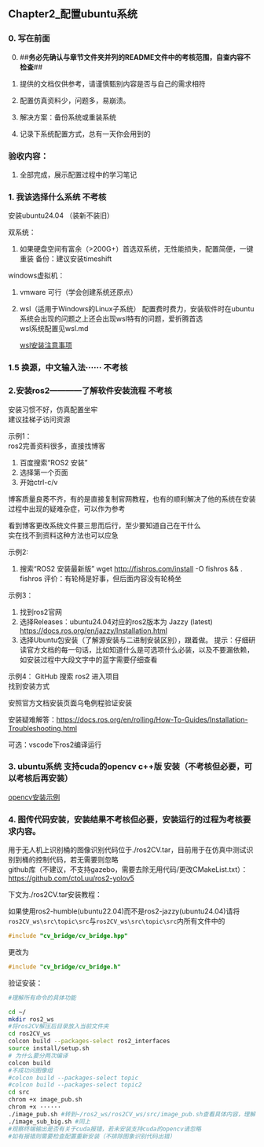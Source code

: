 ## Chapter2_配置ubuntu系统
### 0. 写在前面

0. ##**务必先确认与章节文件夹并列的README文件中的考核范围，自查内容不检查**##

0. 提供的文档仅供参考，请谨慎甄别内容是否与自己的需求相符
1. 配置仿真资料少，问题多，易崩溃。
2. 解决方案：备份系统或重装系统
3. 记录下系统配置方式，总有一天你会用到的

### 验收内容：
1. 全部完成，展示配置过程中的学习笔记
   
### 1. 我该选择什么系统 不考核
安装ubuntu24.04 （装新不装旧）

双系统：  
1. 如果硬盘空间有富余（>200G+）首选双系统，无性能损失，配置简便，一键重装
    备份：建议安装timeshift

windows虚拟机：  
1. vmware 可行（学会创建系统还原点）  
2. wsl（适用于Windows的Linux子系统） 配置费时费力，安装软件时在ubuntu系统会出现的问题之上还会出现wsl特有的问题，爱折腾首选  
    wsl系统配置见wsl.md

    [wsl安装注意事项](wsl.md)

### 1.5 换源，中文输入法······ 不考核
### 2.安装ros2————了解软件安装流程 不考核

安装习惯不好，仿真配置坐牢  
建议挂梯子访问资源  


示例1：  
ros2完善资料很多，直接找博客  
1. 百度搜索“ROS2 安装”  
2. 选择第一个页面  
3. 开始ctrl-c/v  

博客质量良莠不齐，有的是直接复制官网教程，也有的顺利解决了他的系统在安装过程中出现的疑难杂症，可以作为参考

看到博客更改系统文件要三思而后行，至少要知道自己在干什么    
实在找不到资料这种方法也可以应急  

示例2:
1. 搜索“ROS2 安装最新版”
wget http://fishros.com/install -O fishros && . fishros
评价：有轮椅是好事，但后面内容没有轮椅坐

示例3：
1. 找到ros2官网
2. 选择Releases：ubuntu24.04对应的ros2版本为 Jazzy (latest) https://docs.ros.org/en/jazzy/Installation.html
3. 选择Ubuntu包安装（了解源安装与二进制安装区别），跟着做。
提示：仔细研读官方文档的每一句话，比如知道什么是可选项什么必装，以及不要漏依赖，如安装过程中大段文字中的蓝字需要仔细查看  

示例4：
GitHub 搜索 ros2  进入项目  
找到安装方式  

安照官方文档安装页面乌龟例程验证安装  

安装疑难解答：https://docs.ros.org/en/rolling/How-To-Guides/Installation-Troubleshooting.html

可选：vscode下ros2编译运行

### 3. ubuntu系统 支持cuda的opencv c++版 安装（不考核但必要，可以考核后再安装）
[opencv安装示例](opencv_install.md)
### 4. 图传代码安装，安装结果不考核但必要，安装运行的过程为考核要求内容。
用于无人机上识别桶的图像识别代码位于./ros2CV.tar，目前用于在仿真中测试识别到桶的控制代码，若无需要则忽略  
github库（不建议，不支持gazebo，需要去除无用代码/更改CMakeList.txt）：https://github.com/ctoLuu/ros2-yolov5    

下文为./ros2CV.tar安装教程：  

如果使用ros2-humble(ubuntu22.04)而不是ros2-jazzy(ubuntu24.04)请将`ros2CV_ws\src\topic\src`与`ros2CV_ws\src\topic\src`内所有文件中的
```c
#include "cv_bridge/cv_bridge.hpp"
```
更改为
```c
#include "cv_bridge/cv_bridge.h"
```

验证安装：

```sh
#理解所有命令的具体功能

cd ~/
mkdir ros2_ws
#将ros2CV解压后目录放入当前文件夹
cd ros2CV_ws
colcon build --packages-select ros2_interfaces
source install/setup.sh
# 为什么要分两次编译
colcon build
#不成功问图像组
#colcon build --packages-select topic
#colcon build --packages-select topic2
cd src
chrom +x image_pub.sh
chrom +x ······
./image_pub.sh #转到~/ros2_ws/ros2CV_ws/src/image_pub.sh查看具体内容，理解该脚本的内容
./image_sub_big.sh #同上
#观察终端输出是否有关于cuda报错，若未安装支持cuda的opencv请忽略
#如有报错则需要检查配置重新安装（不排除图象识别代码出错）
```
